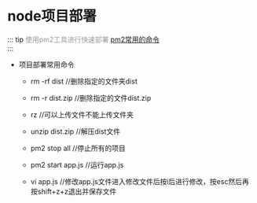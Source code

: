 # node项目部署
::: tip   <span style="color:#999;font-weight: initial;">使用pm2工具进行快速部署</span> 
<a href="https://blog.csdn.net/chengxuyuanyonghu/article/details/74910875" target="view_window">pm2常用的命令</a>
&ensp;                     				  
:::

- 项目部署常用命令
   - rm -rf dist //删除指定的文件夹dist

   - rm -r dist.zip //删除指定的文件dist.zip
   - rz //可以上传文件不能上传文件夹
   - unzip dist.zip //解压dist文件
   - pm2 stop all //停止所有的项目
   - pm2 start app.js //运行app.js
   - vi app.js //修改app.js文件进入修改文件后按i后进行修改，按esc然后再按shift+z+z退出并保存文件


